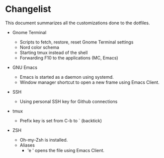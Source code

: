 # Changelist

This document summarizes all the customizations done to the dotfiles.

- Gnome Terminal
  - Scripts to fetch, restore, reset Gnome Terminal settings
  - Nord color schema
  - Starting tmux instead of the shell
  - Forwarding F10 to the applications (MC, Emacs)

- GNU Emacs
  - Emacs is started as a daemon using systemd.
  - Window manager shortcut to open a new frame using Emacs Client.

- SSH
  - Using personal SSH key for Github connections

- tmux
  - Prefix key is set from C-b to ` (backtick)

- ZSH
  - Oh-my-Zsh is installed.
  - Aliases
    - 'e <filename>' opens the file using Emacs Client.